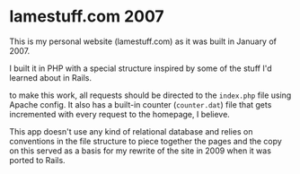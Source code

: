 # lamestuff.com 2007

This is my personal website (lamestuff.com) as it was built in January of 2007.

I built it in PHP with a special structure inspired by some of the stuff I'd learned about in Rails.

to make this work, all requests should be directed to the `index.php` file using Apache config. It also has a
built-in counter (`counter.dat`) file that gets incremented with every request to the homepage, I believe.

This app doesn't use any kind of relational database and relies on conventions in the file structure to piece
together the pages and the copy on this served as a basis for my rewrite of the site in 2009 when it was
ported to Rails.
